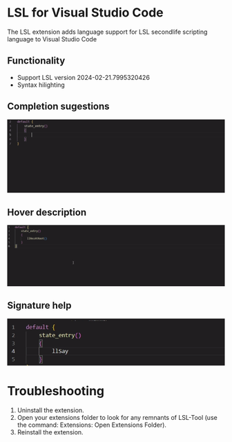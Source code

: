# LSL for Visual Studio Code

The LSL extension adds language support for LSL secondlife scripting language to Visual Studio Code

## Functionality
- Support LSL version 2024-02-21.7995320426
- Syntax hilighting 

## Completion sugestions
![LSL ](https://raw.githubusercontent.com/Minuit-Ferina/vscode-lsl/main/doc/images/CompletionSugestions.gif "Completion Help")

## Hover description
![LSL Hover description](https://raw.githubusercontent.com/Minuit-Ferina/vscode-lsl/main/doc/images/Hover.gif "Hover description")

## Signature help
![LSL Signature Help](https://raw.githubusercontent.com/Minuit-Ferina/vscode-lsl/main/doc/images/SignatureHelp.gif "Signature Help")

# Troubleshooting
1. Uninstall the extension.
2. Open your extensions folder to look for any remnants of LSL-Tool (use the command: Extensions: Open Extensions Folder).
3. Reinstall the extension.
